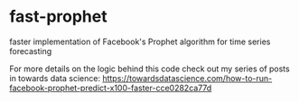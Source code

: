 # fast-prophet
faster implementation of Facebook's Prophet algorithm for time series forecasting


For more details on the logic behind this code check out my series of posts in towards data science:
https://towardsdatascience.com/how-to-run-facebook-prophet-predict-x100-faster-cce0282ca77d
